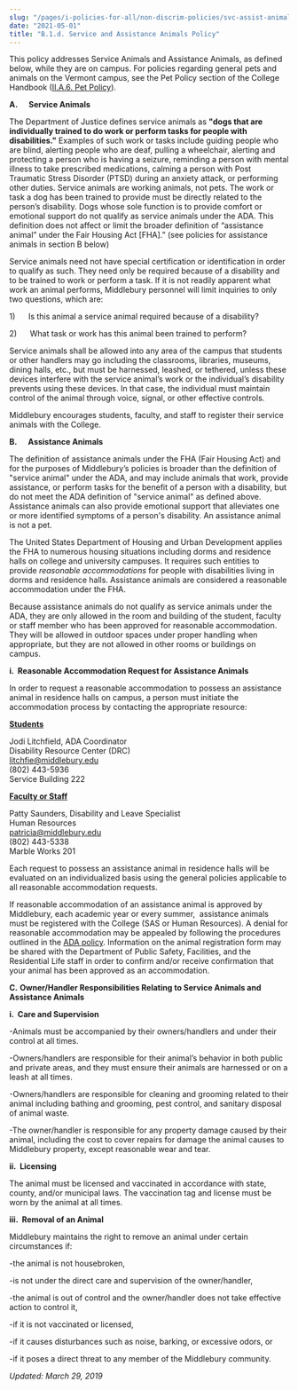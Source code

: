 ```yaml
---
slug: "/pages/i-policies-for-all/non-discrim-policies/svc-assist-animals"
date: "2021-05-01"
title: "B.1.d. Service and Assistance Animals Policy"
---
```


This policy addresses Service Animals and Assistance Animals, as defined below, while they are on campus. For policies regarding general pets and animals on the Vermont campus, see the Pet Policy section of the College Handbook ([II.A.6\. Pet Policy](/pages/ii-ug-college-policies/commun-policies/pets)).

**A.      <span>Service Animals</span>**

The Department of Justice defines service animals as **"dogs that are individually trained to do work or perform tasks for people with disabilities."** Examples of such work or tasks include guiding people who are blind, alerting people who are deaf, pulling a wheelchair, alerting and protecting a person who is having a seizure, reminding a person with mental illness to take prescribed medications, calming a person with Post Traumatic Stress Disorder (PTSD) during an anxiety attack, or performing other duties. Service animals are working animals, not pets. The work or task a dog has been trained to provide must be directly related to the person’s disability. Dogs whose sole function is to provide comfort or emotional support do not qualify as service animals under the ADA. This definition does not affect or limit the broader definition of “assistance animal” under the Fair Housing Act [FHA].” (see policies for assistance animals in section B below)

Service animals need not have special certification or identification in order to qualify as such. They need only be required because of a disability and to be trained to work or perform a task. If it is not readily apparent what work an animal performs, Middlebury personnel will limit inquiries to only two questions, which are:

1)      Is this animal a service animal required because of a disability?

2)      What task or work has this animal been trained to perform?

Service animals shall be allowed into any area of the campus that students or other handlers may go including the classrooms, libraries, museums, dining halls, etc., but must be harnessed, leashed, or tethered, unless these devices interfere with the service animal’s work or the individual’s disability prevents using these devices. In that case, the individual must maintain control of the animal through voice, signal, or other effective controls.

Middlebury encourages students, faculty, and staff to register their service animals with the College.

**B.      <span>Assistance Animals</span>**

The definition of assistance animals under the FHA (Fair Housing Act) and for the purposes of Middlebury’s policies is broader than the definition of "service animal" under the ADA, and may include animals that work, provide assistance, or perform tasks for the benefit of a person with a disability, but do not meet the ADA definition of "service animal" as defined above. Assistance animals can also provide emotional support that alleviates one or more identified symptoms of a person's disability. An assistance animal is not a pet.

The United States Department of Housing and Urban Development applies the FHA to numerous housing situations including dorms and residence halls on college and university campuses. It requires such entities to provide _reasonable accommodations_ for people with disabilities living in dorms and residence halls. Assistance animals are considered a reasonable accommodation under the FHA.

Because assistance animals do not qualify as service animals under the ADA, they are only allowed in the room and building of the student, faculty or staff member who has been approved for reasonable accommodation. They will be allowed in outdoor spaces under proper handling when appropriate, but they are not allowed in other rooms or buildings on campus.

**i.  Reasonable Accommodation Request for Assistance Animals**

In order to request a reasonable accommodation to possess an assistance animal in residence halls on campus, a person must initiate the accommodation process by contacting the appropriate resource:

**<span style="text-decoration:underline"><span>Students</span></span>**

<span>Jodi Litchfield, ADA Coordinator  
</span><span>Disability Resource Center (DRC)  
</span><span>[litchfie@middlebury.edu](mailto:litchfie@middlebury.edu)  
</span><span>(802) 443-5936  
</span><span>Service Building 222</span>

**<span style="text-decoration:underline"><span>Faculty or Staff</span></span>**

<span>Patty Saunders, Disability and Leave Specialist  
</span><span>Human Resources  
</span><span>[patricia@middlebury.edu](mailto:patricia@middlebury.edu)  
</span><span>(802) 443-5338  
</span><span>Marble Works 201</span>

Each request to possess an assistance animal in residence halls will be evaluated on an individualized basis using the general policies applicable to all reasonable accommodation requests.

If reasonable accommodation of an assistance animal is approved by Middlebury, each academic year or every summer,  assistance animals must be registered with the College (SAS or Human Resources). A denial for reasonable accommodation may be appealed by following the procedures outlined in the [ADA policy](https://www.middlebury.edu/student-life/community-living/diversity-inclusivity/american-disability-act/policy#Appeals). Information on the animal registration form may be shared with the Department of Public Safety, Facilities, and the Residential Life staff in order to confirm and/or receive confirmation that your animal has been approved as an accommodation.

**C.** **Owner/Handler Responsibilities Relating to Service Animals and Assistance Animals**

**i.  Care and Supervision**

-Animals must be accompanied by their owners/handlers and under their control at all times.

-Owners/handlers are responsible for their animal’s behavior in both public and private areas, and they must ensure their animals are harnessed or on a leash at all times.

-Owners/handlers are responsible for cleaning and grooming related to their animal including bathing and grooming, pest control, and sanitary disposal of animal waste.

-The owner/handler is responsible for any property damage caused by their animal, including the cost to cover repairs for damage the animal causes to Middlebury property, except reasonable wear and tear.

**ii.  Licensing**

The animal must be licensed and vaccinated in accordance with state, county, and/or municipal laws. The vaccination tag and license must be worn by the animal at all times.

**iii.  Removal of an Animal**

Middlebury maintains the right to remove an animal under certain circumstances if:

-the animal is not housebroken,

-is not under the direct care and supervision of the owner/handler,

-the animal is out of control and the owner/handler does not take effective action to control it,

-if it is not vaccinated or licensed,

-if it causes disturbances such as noise, barking, or excessive odors, or

-if it poses a direct threat to any member of the Middlebury community.

_Updated: March 29, 2019_
